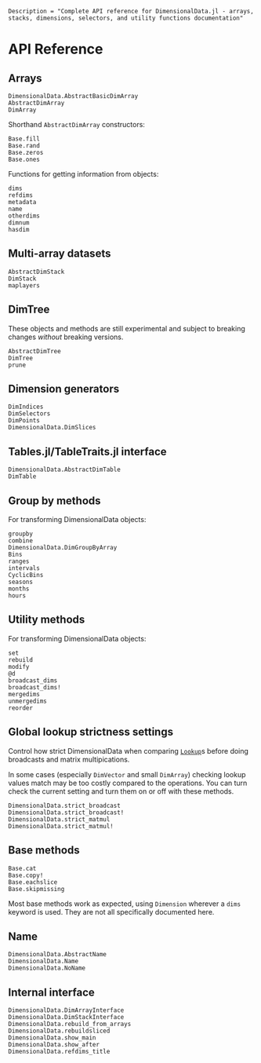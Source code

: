 
```@meta
Description = "Complete API reference for DimensionalData.jl - arrays, stacks, dimensions, selectors, and utility functions documentation"
```

# API Reference

## Arrays

```@docs
DimensionalData.AbstractBasicDimArray
AbstractDimArray
DimArray
```

Shorthand `AbstractDimArray` constructors:

```@docs
Base.fill
Base.rand
Base.zeros
Base.ones
```

Functions for getting information from objects:

```@docs
dims
refdims
metadata
name
otherdims
dimnum
hasdim
```

## Multi-array datasets

```@docs
AbstractDimStack
DimStack
maplayers
```

## DimTree 

These objects and methods are still experimental and
subject to breaking changes _without_ breaking versions.

```@docs
AbstractDimTree
DimTree
prune
```

## Dimension generators

```@docs
DimIndices
DimSelectors
DimPoints
DimensionalData.DimSlices
```

## Tables.jl/TableTraits.jl interface

```@docs
DimensionalData.AbstractDimTable
DimTable
```

## Group by methods

For transforming DimensionalData objects:

```@docs
groupby
combine
DimensionalData.DimGroupByArray
Bins
ranges
intervals
CyclicBins
seasons
months
hours
```

## Utility methods

For transforming DimensionalData objects:

```@docs
set
rebuild
modify
@d
broadcast_dims
broadcast_dims!
mergedims
unmergedims
reorder
```

## Global lookup strictness settings

Control how strict DimensionalData when comparing [`Lookup`](@ref)s
before doing broadcasts and matrix multipications.

In some cases (especially `DimVector` and small `DimArray`) checking 
lookup values match may be too costly compared to the operations.
You can turn check the current setting and turn them on or off with these
methods.

```@docs
DimensionalData.strict_broadcast
DimensionalData.strict_broadcast!
DimensionalData.strict_matmul
DimensionalData.strict_matmul!
```

## Base methods

```@docs
Base.cat
Base.copy!
Base.eachslice
Base.skipmissing
```

Most base methods work as expected, using `Dimension` wherever a `dims`
keyword is used. They are not all specifically documented here.

## Name

```@docs
DimensionalData.AbstractName
DimensionalData.Name
DimensionalData.NoName
```

## Internal interface

```@docs
DimensionalData.DimArrayInterface
DimensionalData.DimStackInterface
DimensionalData.rebuild_from_arrays
DimensionalData.rebuildsliced
DimensionalData.show_main
DimensionalData.show_after
DimensionalData.refdims_title
```
